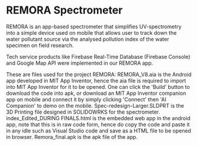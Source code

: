 # REMORA Spectrometer
 REMORA is an app-based spectrometer that simplifies UV-spectrometry into a simple device used on mobile that allows user to track down the water pollutant source via the analysed pollution index of the water specimen on field research.  
 
 Tech service products like Firebase Real-Time Database (Firebase Console) and Google Map API were implemented in our REMORA app. 
 
 
 These are files used for the project REMORA:
   REMORA_V8.aia is the Android app developed in MIT App Inventor, hence the aia file is required to import into MIT App Inventor for it to be opened. One can click the 'Build' button to download the code into apk, or download an MIT App Inventor companion app on mobile and connect it by simply clicking 'Connect' then 'AI Companion' to demo on the mobile. 
   Spec-redesign-Larger.SLDPRT is the 3D Printing file designed in SOLIDOWRKS for the spectrometer. 
   index_Edited_DURING FINALS.html is the embedded web app in the android app, note that this is in raw code form, hence do copy the code and paste it in any idle such as Visual Studio code and save as a HTML file to be opened in browser. 
   Remora_final.apk is the apk file of the app.
 
